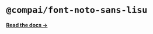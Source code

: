 # `@compai/font-noto-sans-lisu`

[**Read the docs &rarr;**](https://components.ai/docs/typefaces/noto-sans-lisu)
